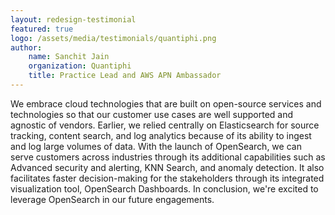 ```yaml
---
layout: redesign-testimonial
featured: true
logo: /assets/media/testimonials/quantiphi.png
author: 
    name: Sanchit Jain
    organization: Quantiphi
    title: Practice Lead and AWS APN Ambassador
---
```


We embrace cloud technologies that are built on open-source services and technologies so that our customer use cases are well supported and agnostic of vendors. Earlier, we relied centrally on Elasticsearch for source tracking, content search, and log analytics because of its ability to ingest and log large volumes of data. With the launch of OpenSearch, we can serve customers across industries through its additional capabilities such as Advanced security and alerting, KNN Search, and anomaly detection. It also facilitates faster decision-making for the stakeholders through its integrated visualization tool, OpenSearch Dashboards. In conclusion, we're excited to leverage OpenSearch in our future engagements.
